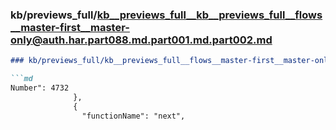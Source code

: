### kb/previews_full/kb__previews_full__kb__previews_full__flows__master-first__master-only@auth.har.part088.md.part001.md.part002.md

```md
### kb/previews_full/kb__previews_full__flows__master-first__master-only@auth.har.part088.md.part001.md (part 002)

```md
Number": 4732
              },
              {
                "functionName": "next",
     
```

```

```
